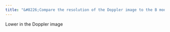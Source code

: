 ```yaml
---
title: "&#8226;Compare the resolution of the Doppler image to the B mode image"
---
```

Lower in the Doppler image

